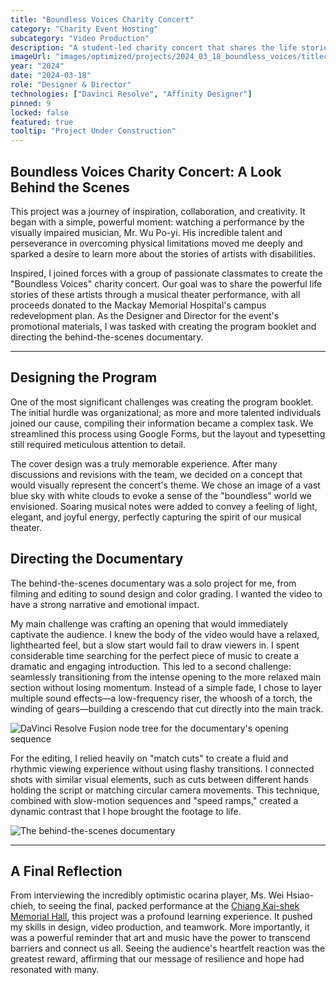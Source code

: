 ```yaml
---
title: "Boundless Voices Charity Concert"
category: "Charity Event Hosting"
subcategory: "Video Production"
description: "A student-led charity concert that shares the life stories of artists with disabilities through a musical theater format."
imageUrl: "images/optimized/projects/2024_03_18_boundless_voices/titlecard.webp"
year: "2024"
date: "2024-03-18"
role: "Designer & Director"
technologies: ["Davinci Resolve", "Affinity Designer"]
pinned: 9
locked: false
featured: true
tooltip: "Project Under Construction"
---
```


## Boundless Voices Charity Concert: A Look Behind the Scenes

This project was a journey of inspiration, collaboration, and creativity. It began with a simple, powerful moment: watching a performance by the visually impaired musician, Mr. Wu Po-yi. His incredible talent and perseverance in overcoming physical limitations moved me deeply and sparked a desire to learn more about the stories of artists with disabilities.

Inspired, I joined forces with a group of passionate classmates to create the "Boundless Voices" charity concert. Our goal was to share the powerful life stories of these artists through a musical theater performance, with all proceeds donated to the Mackay Memorial Hospital's campus redevelopment plan. As the Designer and Director for the event's promotional materials, I was tasked with creating the program booklet and directing the behind-the-scenes documentary.

---

## Designing the Program

One of the most significant challenges was creating the program booklet. The initial hurdle was organizational; as more and more talented individuals joined our cause, compiling their information became a complex task. We streamlined this process using Google Forms, but the layout and typesetting still required meticulous attention to detail.

The cover design was a truly memorable experience. After many discussions and revisions with the team, we decided on a concept that would visually represent the concert's theme. We chose an image of a vast blue sky with white clouds to evoke a sense of the "boundless" world we envisioned. Soaring musical notes were added to convey a feeling of light, elegant, and joyful energy, perfectly capturing the spirit of our musical theater.

## Directing the Documentary

The behind-the-scenes documentary was a solo project for me, from filming and editing to sound design and color grading. I wanted the video to have a strong narrative and emotional impact.

My main challenge was crafting an opening that would immediately captivate the audience. I knew the body of the video would have a relaxed, lighthearted feel, but a slow start would fail to draw viewers in. I spent considerable time searching for the perfect piece of music to create a dramatic and engaging introduction. This led to a second challenge: seamlessly transitioning from the intense opening to the more relaxed main section without losing momentum. Instead of a simple fade, I chose to layer multiple sound effects—a low-frequency riser, the whoosh of a torch, the winding of gears—building a crescendo that cut directly into the main track.

![DaVinci Resolve Fusion node tree for the documentary's opening sequence](images/optimized/projects/2024_03_18_boundless_voices/title_node_tree.webp)

For the editing, I relied heavily on "match cuts" to create a fluid and rhythmic viewing experience without using flashy transitions. I connected shots with similar visual elements, such as cuts between different hands holding the script or matching circular camera movements. This technique, combined with slow-motion sequences and "speed ramps," created a dynamic contrast that I hope brought the footage to life.

![The behind-the-scenes documentary](https://drive.google.com/file/d/1WJE8-eUVbU3P4jOYx5gUK2n534Swdv-i/view?usp=sharing)

---

## A Final Reflection

From interviewing the incredibly optimistic ocarina player, Ms. Wei Hsiao-chieh, to seeing the final, packed performance at the [Chiang Kai-shek Memorial Hall](https://www.opentix.life/event/1783033841754939392), this project was a profound learning experience. It pushed my skills in design, video production, and teamwork. More importantly, it was a powerful reminder that art and music have the power to transcend barriers and connect us all. Seeing the audience's heartfelt reaction was the greatest reward, affirming that our message of resilience and hope had resonated with many.

